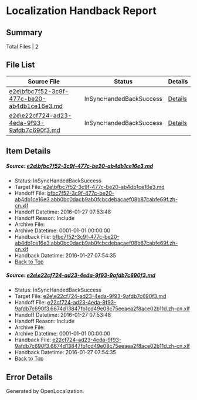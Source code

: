 # <a name='report-top'></a> Localization Handback Report

## Summary
 Total Files | 2

## File List
 Source File | Status | Details 
 ----------- | ------ | ------- 
 [e2e\bfbc7f52-3c9f-477c-be20-ab4db1ce16e3.md](https://github.com/OpenLocalizationTest/oltest/blob/1e18cb01ece32030acdeed6e1de9a833c69ef67e/e2e/bfbc7f52-3c9f-477c-be20-ab4db1ce16e3.md) | InSyncHandedBackSuccess | [Details](#60c40d6b4202098e8d7df741f593ee6dfac708ef1)
 [e2e\e22cf724-ad23-4eda-9f93-9afdb7c690f3.md](https://github.com/OpenLocalizationTest/oltest/blob/1e18cb01ece32030acdeed6e1de9a833c69ef67e/e2e/e22cf724-ad23-4eda-9f93-9afdb7c690f3.md) | InSyncHandedBackSuccess | [Details](#d806d964d7cc70b1aaa94793dffe47ebeaa8c9302)

## Item Details
##### <a name='60c40d6b4202098e8d7df741f593ee6dfac708ef1'></a> Source: [e2e\bfbc7f52-3c9f-477c-be20-ab4db1ce16e3.md](https://github.com/OpenLocalizationTest/oltest/blob/1e18cb01ece32030acdeed6e1de9a833c69ef67e/e2e/bfbc7f52-3c9f-477c-be20-ab4db1ce16e3.md)
* Status: InSyncHandedBackSuccess
* Target File: [e2e\bfbc7f52-3c9f-477c-be20-ab4db1ce16e3.md](https://github.com/OpenLocalizationTestOrg/oltest.zh-cn/blob/767db90ea58c88401bbcaada82b93333cdf9634c/e2e/bfbc7f52-3c9f-477c-be20-ab4db1ce16e3.md)
* Handoff File: [bfbc7f52-3c9f-477c-be20-ab4db1ce16e3.abb0bc0dacb9ab0fcbcdebacaef08b87cabfe69f.zh-cn.xlf](https://github.com/OpenLocalizationTestOrg/olhandoff/blob/dd837c22a1760234177d72c0298fac00ee8777ee/ol-handoff/OpenLocalizationTestOrg/oltest.zh-cn/tianzh/bfbc7f52-3c9f-477c-be20-ab4db1ce16e3.abb0bc0dacb9ab0fcbcdebacaef08b87cabfe69f.zh-cn.xlf)
* Handoff Datetime: 2016-01-27 07:53:48
* Handoff Reason: Include
* Archive File: 
* Archive Datetime: 0001-01-01 00:00:00
* Handback File: [bfbc7f52-3c9f-477c-be20-ab4db1ce16e3.abb0bc0dacb9ab0fcbcdebacaef08b87cabfe69f.zh-cn.xlf](https://github.com/OpenLocalizationTestOrg/olhandback/blob/1adf8f5a29de41c199abb25425a69820380cef1b/ol-handback/OpenLocalizationTestOrg/oltest.zh-cn/tianzh/bfbc7f52-3c9f-477c-be20-ab4db1ce16e3.abb0bc0dacb9ab0fcbcdebacaef08b87cabfe69f.zh-cn.xlf)
* Handback Datetime: 2016-01-27 07:54:35
* [Back to Top](#report-top)

##### <a name='d806d964d7cc70b1aaa94793dffe47ebeaa8c9302'></a> Source: [e2e\e22cf724-ad23-4eda-9f93-9afdb7c690f3.md](https://github.com/OpenLocalizationTest/oltest/blob/1e18cb01ece32030acdeed6e1de9a833c69ef67e/e2e/e22cf724-ad23-4eda-9f93-9afdb7c690f3.md)
* Status: InSyncHandedBackSuccess
* Target File: [e2e\e22cf724-ad23-4eda-9f93-9afdb7c690f3.md](https://github.com/OpenLocalizationTestOrg/oltest.zh-cn/blob/767db90ea58c88401bbcaada82b93333cdf9634c/e2e/e22cf724-ad23-4eda-9f93-9afdb7c690f3.md)
* Handoff File: [e22cf724-ad23-4eda-9f93-9afdb7c690f3.6674d13847fb1cd49e08c75eeaea2f8ace02b11d.zh-cn.xlf](https://github.com/OpenLocalizationTestOrg/olhandoff/blob/dd837c22a1760234177d72c0298fac00ee8777ee/ol-handoff/OpenLocalizationTestOrg/oltest.zh-cn/tianzh/e22cf724-ad23-4eda-9f93-9afdb7c690f3.6674d13847fb1cd49e08c75eeaea2f8ace02b11d.zh-cn.xlf)
* Handoff Datetime: 2016-01-27 07:53:48
* Handoff Reason: Include
* Archive File: 
* Archive Datetime: 0001-01-01 00:00:00
* Handback File: [e22cf724-ad23-4eda-9f93-9afdb7c690f3.6674d13847fb1cd49e08c75eeaea2f8ace02b11d.zh-cn.xlf](https://github.com/OpenLocalizationTestOrg/olhandback/blob/1adf8f5a29de41c199abb25425a69820380cef1b/ol-handback/OpenLocalizationTestOrg/oltest.zh-cn/tianzh/e22cf724-ad23-4eda-9f93-9afdb7c690f3.6674d13847fb1cd49e08c75eeaea2f8ace02b11d.zh-cn.xlf)
* Handback Datetime: 2016-01-27 07:54:35
* [Back to Top](#report-top)


## Error Details

Generated by OpenLocalization.
